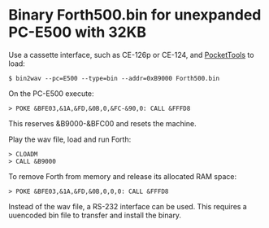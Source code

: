 # Binary Forth500.bin for unexpanded PC-E500 with 32KB

Use a cassette interface, such as CE-126p or CE-124, and
[PocketTools](https://www.peil-partner.de/ifhe.de/sharp/) to load:

    $ bin2wav --pc=E500 --type=bin --addr=0xB9000 Forth500.bin

On the PC-E500 execute:

    > POKE &BFE03,&1A,&FD,&0B,0,&FC-&90,0: CALL &FFFD8

This reserves &B9000-&BFC00 and resets the machine.

Play the wav file, load and run Forth:

    > CLOADM
    > CALL &B9000

To remove Forth from memory and release its allocated RAM space:

    > POKE &BFE03,&1A,&FD,&0B,0,0,0: CALL &FFFD8

Instead of the wav file, a RS-232 interface can be used.  This
requires a uuencoded bin file to transfer and install the binary.
